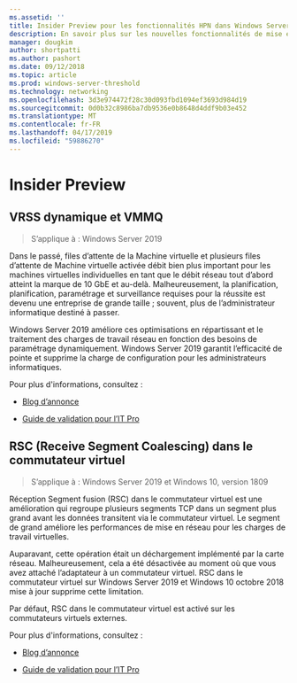 ```yaml
---
ms.assetid: ''
title: Insider Preview pour les fonctionnalités HPN dans Windows Server 2019
description: En savoir plus sur les nouvelles fonctionnalités de mise en réseau hautes performances dans Windows Server 2019.
manager: dougkim
author: shortpatti
ms.author: pashort
ms.date: 09/12/2018
ms.topic: article
ms.prod: windows-server-threshold
ms.technology: networking
ms.openlocfilehash: 3d3e974472f28c30d093fbd1094ef3693d984d19
ms.sourcegitcommit: 0d0b32c8986ba7db9536e0b8648d4ddf9b03e452
ms.translationtype: MT
ms.contentlocale: fr-FR
ms.lasthandoff: 04/17/2019
ms.locfileid: "59886270"
---
```

# <a name="insider-preview"></a>Insider Preview


## <a name="dynamic-vrss-and-vmmq"></a>VRSS dynamique et VMMQ

>S’applique à : Windows Server 2019

Dans le passé, files d’attente de la Machine virtuelle et plusieurs files d’attente de Machine virtuelle activée débit bien plus important pour les machines virtuelles individuelles en tant que le débit réseau tout d’abord atteint la marque de 10 GbE et au-delà. Malheureusement, la planification, planification, paramétrage et surveillance requises pour la réussite est devenu une entreprise de grande taille ; souvent, plus de l’administrateur informatique destiné à passer. 

Windows Server 2019 améliore ces optimisations en répartissant et le traitement des charges de travail réseau en fonction des besoins de paramétrage dynamiquement. Windows Server 2019 garantit l’efficacité de pointe et supprime la charge de configuration pour les administrateurs informatiques.

Pour plus d'informations, consultez :

-   [Blog d’annonce](https://blogs.technet.microsoft.com/networking/2018/08/22/netperf4vw/)

-   [Guide de validation pour l’IT Pro](https://aka.ms/DVMMQ-Validation)

## <a name="receive-segment-coalescing-rsc-in-the-vswitch"></a>RSC (Receive Segment Coalescing) dans le commutateur virtuel

>S’applique à : Windows Server 2019 et Windows 10, version 1809

Réception Segment fusion (RSC) dans le commutateur virtuel est une amélioration qui regroupe plusieurs segments TCP dans un segment plus grand avant les données transitent via le commutateur virtuel. Le segment de grand améliore les performances de mise en réseau pour les charges de travail virtuelles.

Auparavant, cette opération était un déchargement implémenté par la carte réseau. Malheureusement, cela a été désactivée au moment où que vous avez attaché l’adaptateur à un commutateur virtuel. RSC dans le commutateur virtuel sur Windows Server 2019 et Windows 10 octobre 2018 mise à jour supprime cette limitation.

Par défaut, RSC dans le commutateur virtuel est activé sur les commutateurs virtuels externes.

Pour plus d'informations, consultez :

-  [Blog d’annonce](https://blogs.technet.microsoft.com/networking/2018/08/22/netperf4vw/)

-  [Guide de validation pour l’IT Pro](https://aka.ms/RSC-Validation)
